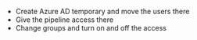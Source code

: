 - Create Azure AD temporary and move the users there
- Give the pipeline access there 
- Change groups and turn on and off the access